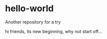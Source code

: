 # hello-world
Another repository for a try



hi friends,
its new beginning, why not start off...


